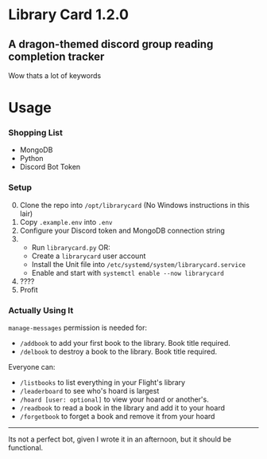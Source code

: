 # Library Card 1.2.0

## A dragon-themed discord group reading completion tracker
Wow thats a lot of keywords


# Usage

### Shopping List
- MongoDB
- Python
- Discord Bot Token

### Setup
0. Clone the repo into `/opt/librarycard` (No Windows instructions in this lair)
1. Copy `.example.env` into `.env`
2. Configure your Discord token and MongoDB connection string
3. 
    - Run `librarycard.py` OR:
    - Create a `librarycard` user account
    - Install the Unit file into `/etc/systemd/system/librarycard.service`
    - Enable and start with `systemctl enable --now librarycard`
4. ????
5. Profit

### Actually Using It

`manage-messages` permission is needed for:
  - `/addbook` to add your first book to the library. Book title required.
  - `/delbook` to destroy a book to the library. Book title required.
  
Everyone can:
- `/listbooks` to list everything in your Flight's library  
- `/leaderboard` to see who's hoard is largest  
- `/hoard [user: optional]` to view your hoard or another's.  
- `/readbook` to read a book in the library and add it to your hoard  
- `/forgetbook` to forget a book and remove it from your hoard  


***

Its not a perfect bot, given I wrote it in an afternoon, but it should be functional.